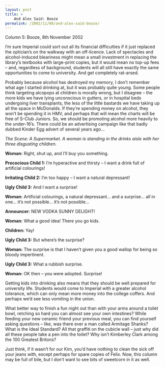 ```yaml
---
layout: post
title: >
    And Alex Said: Booze
permalink: /2002/11/08/and-alex-said-booze/
---
```

Column 5: Booze, 8th November 2002

I’m sure Imperial could sort out all its financial difficulties if it just replaced the optician’s on the walkway with an off-licence. Lack of spectacles and alcohol-induced bleariness might mean a small investment in replacing the library’s textbooks with large-print copies, but it would mean no top-up fees – and, regardless of background, students will all still have exactly the same opportunities to come to university. And get completely rat-arsed.

Probably because alcohol has destroyed my memory, I don’t remember what age I started drinking at, but it was probably quite young. Some people think targeting alcopops at children is morally wrong, but I disagree – the more kids we have lying unconscious in gutters, or in hospital beds undergoing liver transplants, the less of the little bastards we have taking up all the space in McDonalds. If they’re spending money on alcohol, they won’t be spending it in HMV, and perhaps that will mean the charts will be free of S-Club Juniors. So, we should be promoting alcohol more heavily to the under-16’s. There could be an advertising campaign like that badly dubbed Kinder Egg advert of several years ago…

<em>The Scene: A Supermarket. A woman is standing in the drinks aisle with her three disgusting children.</em>

<strong>Woman:</strong> Right, shut up, and I’ll buy you something.

<strong>Precocious Child 1:</strong> I’m hyperactive and thirsty – I want a drink full of artificial colourings!

<strong>Irritating Child 2:</strong> I’m too happy – I want a natural depressant!

<strong>Ugly Child 3:</strong> And I want a surprise!

<strong>Woman:</strong> Artificial colourings, a natural depressant… and a surprise… all in one… it’s not possible… it’s not possible…

<strong>Announcer:</strong> NEW VODKA SUNNY DELIGHT!

<strong>Woman:</strong> What a good idea! There you go kids.

<strong>Children:</strong> Yay!

<strong>Ugly Child 3:</strong> But where’s the surprise?

<strong>Woman:</strong> The surprise is that I haven’t given you a good wallop for being so bloody impertinent.

<strong>Ugly Child 3:</strong> What a rubbish surprise.

<strong>Woman:</strong> OK then – you were adopted. Surprise!

Getting kids into drinking also means that they should be well prepared for university life. Students would come to Imperial with a greater alcohol tolerance, which can only mean more money into the college coffers. And perhaps we’d see less vomiting in the union.

What better way to finish a fun night out than with your arms around a toilet bowl, retching so hard you can almost see your own intestines? While feeding your new ceramic friend your previous meal, you can find yourself asking questions – like, was there ever a man called Armitage Shanks? What is the Ideal Standard? All that graffiti on the cubicle wall – just why did all these people take a pen into the toilet? Why isn’t Kimberley Clark among the 100 Greatest Britons?

Just think, if it wasn’t for our Kim, you’d have nothing to clean the sick off your jeans with, except perhaps for spare copies of Felix. Now, this column may be full of bile, but I don’t want to see bits of sweetcorn in it as well.